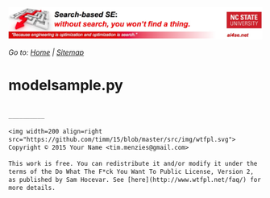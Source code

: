 [<img width=900 src="https://raw.githubusercontent.com/timm/15/master/src/img/banner.jpg">](https://github.com/timm/15/blob/master/README.md)

_Go to: [Home](https://github.com/timm/15/blob/master/README.md) | [Sitemap](https://github.com/timm/15/blob/master/TOC.md)_


# modelsample.py

````

__________

<img width=200 align=right src="https://github.com/timm/15/blob/master/src/img/wtfpl.svg">
Copyright © 2015 Your Name <tim.menzies@gmail.com>

This work is free. You can redistribute it and/or modify it under the
terms of the Do What The F*ck You Want To Public License, Version 2,
as published by Sam Hocevar. See [here](http://www.wtfpl.net/faq/) for more details.
